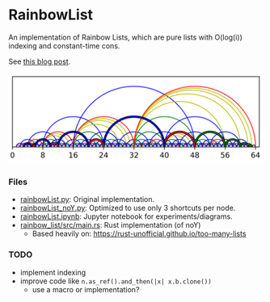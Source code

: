 # RainbowList

An implementation of Rainbow Lists, which are pure lists with O(log(i)) indexing and constant-time cons.

See [this blog post](https://medium.com/p/a607d06234e0).

![A Rainbow List of length n=63 indexed by i=60](pics/arcs_63_3.png)

### Files
- [rainbowList.py](./rainbowList.py): Original implementation.
- [rainbowList_noY.py](./rainbowList_noY.py): Optimized to use only 3 shortcuts per node.
- [rainbowList.ipynb](./rainbowList.ipynb): Jupyter notebook for experiments/diagrams.
- [rainbow_list/src/main.rs](./rainbow_list/src/main.rs): Rust implementation (of noY)
    - Based heavily on: https://rust-unofficial.github.io/too-many-lists

### TODO

- implement indexing
- improve code like `n.as_ref().and_then(|x| x.b.clone())`
    - use a macro or implementation?
